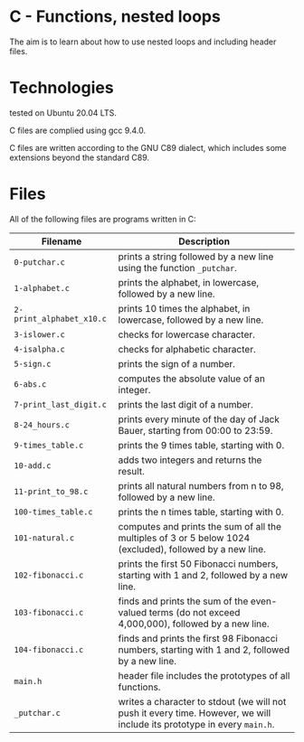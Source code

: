 # C - Functions, nested loops

The aim is to learn about how to use nested loops and including header files.

# Technologies

tested on Ubuntu 20.04 LTS.

C files are complied using gcc 9.4.0.

C files are written according to the GNU C89 dialect, which includes some extensions beyond the standard C89.

# Files

All of the following files are programs written in C:

| Filename                 | Description
| ------------------------ | ------------------------------------------------------------------------------------------------------ 
| `0-putchar.c`            | prints a string followed by a new line using the function `_putchar`.
| `1-alphabet.c`           | prints the alphabet, in lowercase, followed by a new line.
| `2-print_alphabet_x10.c` | prints 10 times the alphabet, in lowercase, followed by a new line.
| `3-islower.c`            | checks for lowercase character.
| `4-isalpha.c`            | checks for alphabetic character.
| `5-sign.c`               | prints the sign of a number.
| `6-abs.c`                | computes the absolute value of an integer.
| `7-print_last_digit.c`   | prints the last digit of a number.
| `8-24_hours.c`           | prints every minute of the day of Jack Bauer, starting from 00:00 to 23:59.
| `9-times_table.c`        | prints the 9 times table, starting with 0.
| `10-add.c`               | adds two integers and returns the result.
| `11-print_to_98.c`       | prints all natural numbers from n to 98, followed by a new line.
| `100-times_table.c`      | prints the n times table, starting with 0.
| `101-natural.c`          | computes and prints the sum of all the multiples of 3 or 5 below 1024 (excluded), followed by a new line.
| `102-fibonacci.c`        | prints the first 50 Fibonacci numbers, starting with 1 and 2, followed by a new line.
| `103-fibonacci.c`        | finds and prints the sum of the even-valued terms (do not exceed 4,000,000), followed by a new line.
| `104-fibonacci.c`        | finds and prints the first 98 Fibonacci numbers, starting with 1 and 2, followed by a new line.
| `main.h`                 | header file includes the prototypes of all functions.
| `_putchar.c`             | writes a character to stdout (we will not push it every time. However, we will include its prototype in every `main.h`.
